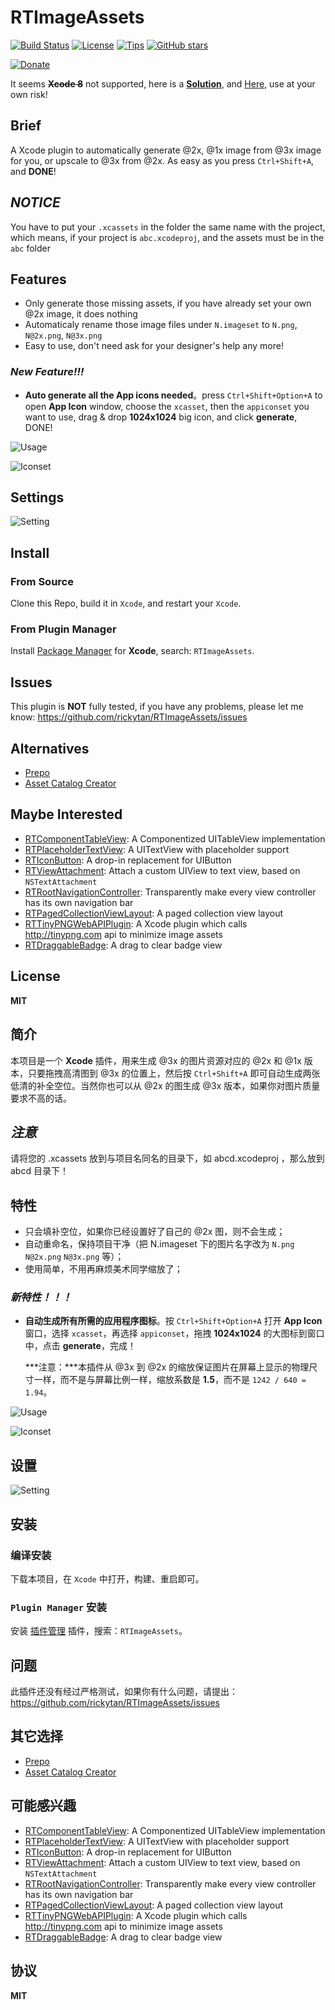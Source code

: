 
RTImageAssets
=============
[![Build Status](https://travis-ci.org/rickytan/RTImageAssets.svg)](https://travis-ci.org/rickytan/RTImageAssets)
[![License](http://img.shields.io/badge/license-MIT-yellowgreen.svg)](./LICENSE)
[![Tips](https://img.shields.io/gratipay/rickytan.svg)](https://gratipay.com/~rickytan/)
[![GitHub stars](https://img.shields.io/github/stars/rickytan/RTImageAssets.svg?style=social&label=Star)](https://github.com/rickytan/RTImageAssets)

[![Donate](https://www.paypalobjects.com/webstatic/en_US/btn/btn_donate_pp_142x27.png "Donate me a cup of coffee")](http://rickytan.cn/donate/ "Donate me a cup of coffee")



It seems ~~**Xcode 8**~~ not supported, here is a **[Solution](https://github.com/fpg1503/MakeXcodeGr8Again)**, and [Here](https://github.com/inket/update_xcode_plugins), use at your own risk!

Brief
---
A Xcode plugin to automatically generate @2x, @1x image from @3x image for you, or upscale to @3x from @2x. As easy as you press `Ctrl+Shift+A`, and **DONE**!


_NOTICE_
---
You have to put your `.xcassets` in the folder the same name with the project, which means, if your project is `abc.xcodeproj`, and the assets must be in the `abc` folder


Features
---
- Only generate those missing assets, if you have already set your own @2x image, it does nothing
- Automaticaly rename those image files under `N.imageset` to `N.png`, `N@2x.png`, `N@3x.png`
- Easy to use, don't need ask for your designer's help any more!

### _New Feature!!!_
- **Auto generate all the App icons needed**。press `Ctrl+Shift+Option+A` to open **App Icon** window, choose the  `xcasset`, then the `appiconset` you want to use, drag & drop **1024x1024** big icon, and click **generate**, DONE!

![Usage](./ScreenCap/usage.gif)

![Iconset](./ScreenCap/iconset-gen.gif)


Settings
---
![Setting](./ScreenCap/p.png)


Install
---

### From Source
Clone this Repo, build it in `Xcode`, and restart your `Xcode`.

### From Plugin Manager
Install [Package Manager](http://alcatraz.io/) for **Xcode**, search: `RTImageAssets`.


Issues
---
This plugin is **NOT** fully tested, if you have any problems, please let me know: <https://github.com/rickytan/RTImageAssets/issues>


Alternatives
---
+ [Prepo](http://wearemothership.com/work/prepo/)
+ [Asset Catalog Creator](https://itunes.apple.com/us/app/asset-catalog-creator-app/id809625456?mt=12)


Maybe Interested
---
+ [RTComponentTableView](https://github.com/rickytan/RTComponentTableView): A Componentized UITableView implementation
+ [RTPlaceholderTextView](https://github.com/rickytan/RTPlaceholderTextView): A UITextView with placeholder support
+ [RTIconButton](https://github.com/rickytan/RTIconButton): A drop-in replacement for UIButton
+ [RTViewAttachment](https://github.com/rickytan/RTViewAttachment): Attach a custom UIView to text view, based on `NSTextAttachment`
+ [RTRootNavigationController](https://github.com/rickytan/RTRootNavigationController): Transparently make every view controller has its own navigation bar
+ [RTPagedCollectionViewLayout](https://github.com/rickytan/RTPagedCollectionViewLayout): A paged collection view layout
+ [RTTinyPNGWebAPIPlugin](https://github.com/rickytan/RTTinyPNGWebAPIPlugin): A Xcode plugin which calls <http://tinypng.com> api to minimize image assets
+ [RTDraggableBadge](https://github.com/rickytan/RTDraggableBadge): A drag to clear badge view


License
---
**MIT**


简介
---
本项目是一个 **Xcode** 插件，用来生成 @3x 的图片资源对应的 @2x 和 @1x 版本，只要拖拽高清图到 @3x 的位置上，然后按 `Ctrl+Shift+A` 即可自动生成两张低清的补全空位。当然你也可以从 @2x 的图生成 @3x 版本，如果你对图片质量要求不高的话。


_注意_
---
请将您的 .xcassets 放到与项目名同名的目录下，如 abcd.xcodeproj ，那么放到 abcd 目录下！


特性
---
- 只会填补空位，如果你已经设置好了自己的 @2x 图，则不会生成；
- 自动重命名，保持项目干净（把 N.imageset 下的图片名字改为 `N.png` `N@2x.png` `N@3x.png` 等）；
- 使用简单，不用再麻烦美术同学缩放了；

### _新特性！！！_
- **自动生成所有所需的应用程序图标**。按 `Ctrl+Shift+Option+A` 打开 **App Icon** 窗口，选择 `xcasset`，再选择 `appiconset`，拖拽 **1024x1024** 的大图标到窗口中，点击 **generate**，完成！

    ***注意：***本插件从 @3x 到 @2x 的缩放保证图片在屏幕上显示的物理尺寸一样，而不是与屏幕比例一样，缩放系数是 **1.5**，而不是 `1242 / 640 = 1.94`。

![Usage](./ScreenCap/usage.gif)

![Iconset](./ScreenCap/iconset-gen.gif)


设置
---
![Setting](./ScreenCap/p.png)


安装
---

### 编译安装
下载本项目，在 `Xcode` 中打开，构建、重启即可。

### `Plugin Manager` 安装
安装 [插件管理](http://alcatraz.io/) 插件，搜索：`RTImageAssets`。


问题
---
此插件还没有经过严格测试，如果你有什么问题，请提出：<https://github.com/rickytan/RTImageAssets/issues>


其它选择
---
+ [Prepo](http://wearemothership.com/work/prepo/)
+ [Asset Catalog Creator](https://itunes.apple.com/us/app/asset-catalog-creator-app/id809625456?mt=12)


可能感兴趣
---
+ [RTComponentTableView](https://github.com/rickytan/RTComponentTableView): A Componentized UITableView implementation
+ [RTPlaceholderTextView](https://github.com/rickytan/RTPlaceholderTextView): A UITextView with placeholder support
+ [RTIconButton](https://github.com/rickytan/RTIconButton): A drop-in replacement for UIButton
+ [RTViewAttachment](https://github.com/rickytan/RTViewAttachment): Attach a custom UIView to text view, based on `NSTextAttachment`
+ [RTRootNavigationController](https://github.com/rickytan/RTRootNavigationController): Transparently make every view controller has its own navigation bar
+ [RTPagedCollectionViewLayout](https://github.com/rickytan/RTPagedCollectionViewLayout): A paged collection view layout
+ [RTTinyPNGWebAPIPlugin](https://github.com/rickytan/RTTinyPNGWebAPIPlugin): A Xcode plugin which calls <http://tinypng.com> api to minimize image assets
+ [RTDraggableBadge](https://github.com/rickytan/RTDraggableBadge): A drag to clear badge view


协议
---
**MIT**
